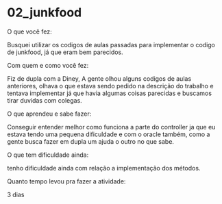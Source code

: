# 02_junkfood
O que você fez:

Busquei utilizar os codigos de aulas passadas para implementar o codigo de junkfood, já que eram bem parecidos.

Com quem e como você fez:

Fiz de dupla com a Diney, A gente olhou alguns codigos de aulas anteriores, olhava o que estava sendo pedido na descrição do trabalho  e tentava implementar já que havia algumas coisas parecidas e buscamos tirar duvidas com colegas.

O que aprendeu e sabe fazer:

 Conseguir entender melhor como funciona a parte do controller ja que eu estava tendo uma pequena dificuldade e com o oracle também, como a gente busca fazer em dupla um ajuda o outro no que sabe.

O que tem dificuldade ainda:

  tenho dificuldade ainda com relação a implementação dos métodos.

Quanto tempo levou pra fazer a atividade:

3 dias
